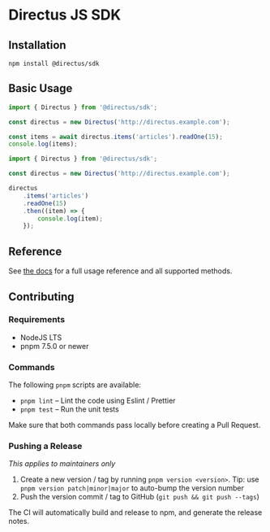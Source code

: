 # Directus JS SDK

## Installation


```
npm install @directus/sdk
```

## Basic Usage

```js
import { Directus } from '@directus/sdk';

const directus = new Directus('http://directus.example.com');

const items = await directus.items('articles').readOne(15);
console.log(items);
```

```js
import { Directus } from '@directus/sdk';

const directus = new Directus('http://directus.example.com');

directus
	.items('articles')
	.readOne(15)
	.then((item) => {
		console.log(item);
	});
```

## Reference

See [the docs](https://docs.directus.io/reference/sdk/) for a full usage reference and all supported methods.

## Contributing

### Requirements

- NodeJS LTS
- pnpm 7.5.0 or newer

### Commands

The following `pnpm` scripts are available:

- `pnpm lint` – Lint the code using Eslint / Prettier
- `pnpm test` – Run the unit tests

Make sure that both commands pass locally before creating a Pull Request.

### Pushing a Release

_This applies to maintainers only_

1. Create a new version / tag by running `pnpm version <version>`. Tip: use `pnpm version patch|minor|major` to
   auto-bump the version number
1. Push the version commit / tag to GitHub (`git push && git push --tags`)

The CI will automatically build and release to npm, and generate the release notes.
